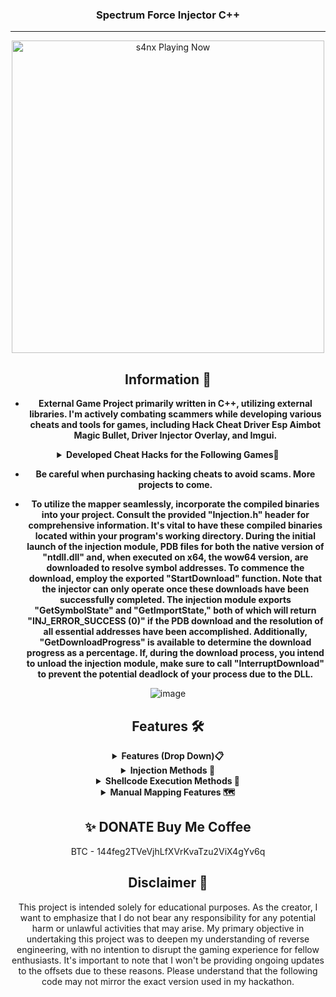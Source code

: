 <div align="center">


###  Spectrum Force Injector C++
***
<p align="center">
   <img src="https://readme-spotify-status-rho.vercel.app/api/run-spotify-status.py" alt="s4nx Playing Now" width="500" />
<p align="center">


## Information 🌟
- **External Game Project primarily written in C++, utilizing external libraries. I'm actively combating scammers while developing various cheats and tools for games, including Hack Cheat Driver Esp Aimbot Magic Bullet, Driver Injector Overlay, and Imgui.**
<details>
<summary><strong>Developed Cheat Hacks for the Following Games🚀</strong></summary>

- Rise Online 🌄
- Apex Legends 🏆
- Bloodhunt 🔍
- Call of Duty: Cold War ☢️
- Call of Duty: Vanguard ⚔️
- Call of Duty: Warzone/MW (Modern Warfare) 🪂
- Dayz 🧟
- Dead By Daylight 🌑
- Destiny 2 ⚔️
- Enlisted 🛡️
- Escape From Tarkov 🏙️
- Fortnite 🛸
- Halo Infinite 🔥
- HyperFlick 🎯
- New Critical Hit 💥
- New World 🌍
- Mir 4 🌌
- Noble 🏰
- Playerunknown's Battlegrounds (PUBG) 🏆
- Steam 🎮
- Rainbow Six Siege 🌈
- Rijin 🐉
- Rogue Company 💣
- Rust 🔧
- Scum 🧟
- Splitgate 🌀
- Super People 🦸
- Unleashed 🌟
- Valorant 🔫
- Spoofer 🔧
- DLL Injector 💉
</details>

- **Be careful when purchasing hacking cheats to avoid scams. More projects to come.**

- **To utilize the mapper seamlessly, incorporate the compiled binaries into your project. Consult the provided "Injection.h" header for comprehensive information. It's vital to have these compiled binaries located within your program's working directory. During the initial launch of the injection module, PDB files for both the native version of "ntdll.dll" and, when executed on x64, the wow64 version, are downloaded to resolve symbol addresses. To commence the download, employ the exported "StartDownload" function. Note that the injector can only operate once these downloads have been successfully completed. The injection module exports "GetSymbolState" and "GetImportState," both of which will return "INJ_ERROR_SUCCESS (0)" if the PDB download and the resolution of all essential addresses have been accomplished. Additionally, "GetDownloadProgress" is available to determine the download progress as a percentage. If, during the download process, you intend to unload the injection module, make sure to call "InterruptDownload" to prevent the potential deadlock of your process due to the DLL.**



![image](https://user-images.githubusercontent.com/105746452/169072886-9292af6d-f26a-42ae-b23b-282f18b19255.png)
## Features 🛠️
<details>
<summary><b>Features (Drop Down)📋</b></summary>
  
* **AIMBOT** 🔫
* **ESP** 👁️
* **SPOOFER** 🛡️
* **DRIVER** 🚗
* **INJECTOR** 💉
</details>

<details>
<summary><b>Injection Methods 💉</b></summary>
  
- **LoadLibraryExW**
- **LdrLoadDll**
- **LdrpLoadDll**
- **LdrpLoadDllInternal**
- **ManualMapping**
</details>

<details>
<summary><b>Shellcode Execution Methods 🐚</b></summary>
  
- **NtCreateThreadEx**
- **Thread Hijacking**
- **SetWindowsHookEx**
- **QueueUserAPC**
- **KernelCallback**
- **FakeVEH**
</details>

<details>
<summary><b>Manual Mapping Features 🗺️</b></summary>
  
- **Section Mapping**
- **Base Relocation**
- **Imports**
- **Delayed Imports**
- **Structured Exception Handling (SEH) Support**
- **Thread Local Storage (TLS) Initialization**
- **Security Cookie Initialization**
- **Loader Lock**
- **Image Shifting**
- **Clean Data Directories**
</details>


## ✨ DONATE Buy Me Coffee

BTC - 144feg2TVeVjhLfXVrKvaTzu2ViX4gYv6q


## Disclaimer 🚧
This project is intended solely for educational purposes. As the creator, I want to emphasize that I do not bear any responsibility for any potential harm or unlawful activities that may arise. My primary objective in undertaking this project was to deepen my understanding of reverse engineering, with no intention to disrupt the gaming experience for fellow enthusiasts. It's important to note that I won't be providing ongoing updates to the offsets due to these reasons. Please understand that the following code may not mirror the exact version used in my hackathon.

</div>
